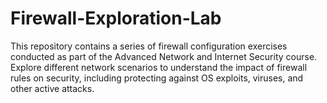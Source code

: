 # Firewall-Exploration-Lab
This repository contains a series of firewall configuration exercises conducted as part of the Advanced Network and Internet Security course. Explore different network scenarios to understand the impact of firewall rules on security, including protecting against OS exploits, viruses, and other active attacks.
